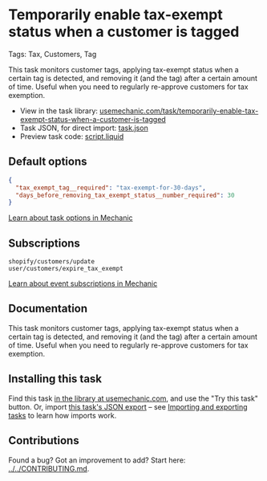 # Temporarily enable tax-exempt status when a customer is tagged

Tags: Tax, Customers, Tag

This task monitors customer tags, applying tax-exempt status when a certain tag is detected, and removing it (and the tag) after a certain amount of time. Useful when you need to regularly re-approve customers for tax exemption.

* View in the task library: [usemechanic.com/task/temporarily-enable-tax-exempt-status-when-a-customer-is-tagged](https://usemechanic.com/task/temporarily-enable-tax-exempt-status-when-a-customer-is-tagged)
* Task JSON, for direct import: [task.json](../../tasks/temporarily-enable-tax-exempt-status-when-a-customer-is-tagged.json)
* Preview task code: [script.liquid](./script.liquid)

## Default options

```json
{
  "tax_exempt_tag__required": "tax-exempt-for-30-days",
  "days_before_removing_tax_exempt_status__number_required": 30
}
```

[Learn about task options in Mechanic](https://docs.usemechanic.com/article/471-task-options)

## Subscriptions

```liquid
shopify/customers/update
user/customers/expire_tax_exempt
```

[Learn about event subscriptions in Mechanic](https://docs.usemechanic.com/article/408-subscriptions)

## Documentation

This task monitors customer tags, applying tax-exempt status when a certain tag is detected, and removing it (and the tag) after a certain amount of time. Useful when you need to regularly re-approve customers for tax exemption.

## Installing this task

Find this task [in the library at usemechanic.com](https://usemechanic.com/task/temporarily-enable-tax-exempt-status-when-a-customer-is-tagged), and use the "Try this task" button. Or, import [this task's JSON export](../../tasks/temporarily-enable-tax-exempt-status-when-a-customer-is-tagged.json) – see [Importing and exporting tasks](https://docs.usemechanic.com/article/505-importing-and-exporting-tasks) to learn how imports work.

## Contributions

Found a bug? Got an improvement to add? Start here: [../../CONTRIBUTING.md](../../CONTRIBUTING.md).
